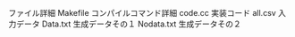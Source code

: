 ファイル詳細
Makefile        コンパイルコマンド詳細
code.cc         実装コード
all.csv         入力データ
Data.txt        生成データその１
Nodata.txt      生成データその２

